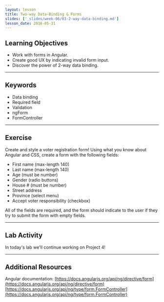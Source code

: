```yaml
---
layout: lesson
title: Two-way Data-Binding & Forms
slides: ['_slides/week-06/03-2-way-data-binding.md']
lesson_date: 2016-05-31
---
```


## Learning Objectives

- Work with forms in Angular.
- Create good UX by indicating invalid form input.
- Discover the power of 2-way data binding.

---

## Keywords

- Data binding
- Required field
- Validation
- ngForm
- FormController

---

## Exercise

Create and style a voter registration form!
Using what you know about Angular and CSS, create a form with the following fields:

- First name (max-length 140)
- Last name (max-length 140)
- Age (must be number)
- Gender (radio buttons)
- House # (must be number)
- Street address
- Province (select menu)
- Accept voter responsibility (checkbox)

All of the fields are required, and the form should indicate to the user if they try to submit the form with empty fields.

---

## Lab Activity

In today's lab we'll continue working on Project 4!

---

## Additional Resources

Angular documentation:
[https://docs.angularjs.org/api/ng/directive/form](https://docs.angularjs.org/api/ng/directive/form)
[https://docs.angularjs.org/api/ng/type/form.FormController](https://docs.angularjs.org/api/ng/type/form.FormController)

